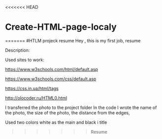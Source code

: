 <<<<<<< HEAD
# Create-HTML-page-localy
=======
#HTLM projeck resume
Hey , this is my first job, resume

Description:

Used sites to work:

https://www.w3schools.com/html/default.asp

https://www.w3schools.com/css/default.asp

https://css.in.ua/html/tags

http://olocoder.ru/HTML0.html

I transferred the photo to the project folder
In the code I wrote the name of the photo, the size of the photo, the distance from the edges,

Used two colors white as the main and black i title

>>>>>>> Resume
